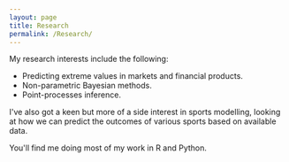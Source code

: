 ```yaml
---
layout: page
title: Research
permalink: /Research/
---
```


My research interests include the following: 

- Predicting extreme values in markets and financial products. 
- Non-parametric Bayesian methods. 
- Point-processes inference.

I've also got a keen but more of a side interest in sports modelling, looking at how we can predict the outcomes of various sports based on available data.

You'll find me doing most of my work in R and Python.  
